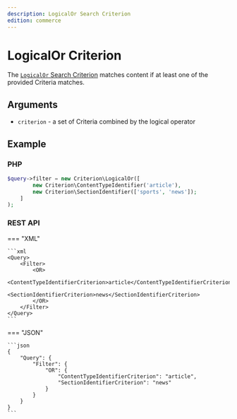 ```yaml
---
description: LogicalOr Search Criterion
edition: commerce
---
```


# LogicalOr Criterion

The [`LogicalOr` Search Criterion](../../api/php_api/php_api_reference/classes/Ibexa-Contracts-Core-Repository-Values-Content-Query-Criterion-LogicalOr.html) matches content if at least one of the provided Criteria matches.

## Arguments

- `criterion` - a set of Criteria combined by the logical operator

## Example

### PHP

``` php
$query->filter = new Criterion\LogicalOr([
        new Criterion\ContentTypeIdentifier('article'),
        new Criterion\SectionIdentifier(['sports', 'news']);
    ]
);
```

### REST API

=== "XML"

    ```xml
    <Query>
        <Filter>
            <OR>
                <ContentTypeIdentifierCriterion>article</ContentTypeIdentifierCriterion>
                <SectionIdentifierCriterion>news</SectionIdentifierCriterion>
            </OR>
        </Filter>
    </Query>
    ```

=== "JSON"

    ```json
    {
        "Query": {
            "Filter": {
                "OR": {
                    "ContentTypeIdentifierCriterion": "article",
                    "SectionIdentifierCriterion": "news"
                }
            }
        }
    }
    ```